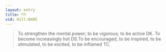 ```yaml
---
layout: entry
title: ངར་
vid: Hill:0405
---
```

> To strengthen the mental power; to be vigorous; to be active DK\. To become increasingly hot DS\.To be encouraged, to be inspired, to be stimulated, to be excited, to be inflamed TC\.



